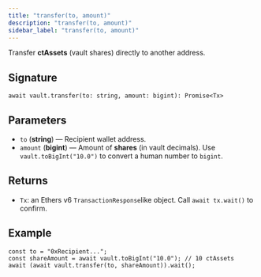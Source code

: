 ```yaml
---
title: "transfer(to, amount)"
description: "transfer(to, amount)"
sidebar_label: "transfer(to, amount)"
---
```


Transfer **ctAssets** (vault shares) directly to another address.

## Signature

```tsx
await vault.transfer(to: string, amount: bigint): Promise<Tx>
```

## Parameters

- `to` (**string**) — Recipient wallet address.
- `amount` (**bigint**) — Amount of **shares** (in vault decimals).
Use `vault.toBigInt("10.0")` to convert a human number to `bigint`.

## Returns

- `Tx`: an Ethers v6 `TransactionResponse`like object.
Call `await tx.wait()` to confirm.

## Example

```tsx
const to = "0xRecipient...";
const shareAmount = await vault.toBigInt("10.0"); // 10 ctAssets
await (await vault.transfer(to, shareAmount)).wait();
```
